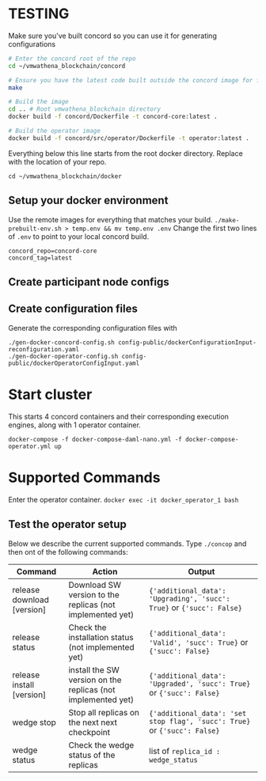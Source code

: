 # TESTING

Make sure you've built concord so you can use it for generating configurations

```bash
# Enter the concord root of the repo
cd ~/vmwathena_blockchain/concord

# Ensure you have the latest code built outside the concord image for fast rebuilds
make

# Build the image
cd .. # Root vmwathena_blockchain directory
docker build -f concord/Dockerfile -t concord-core:latest .

# Build the operator image
docker build -f concord/src/operator/Dockerfile -t operator:latest .

```

Everything below this line starts from the root docker directory. Replace with the location of your repo.

`cd ~/vmwathena_blockchain/docker`

## Setup your docker environment

Use the remote images for everything that matches your build.
`./make-prebuilt-env.sh > temp.env && mv temp.env .env`
Change the first two lines of `.env` to point to your local concord build.
```
concord_repo=concord-core
concord_tag=latest
```

## Create participant node configs


## Create configuration files

Generate the corresponding configuration files with
```
./gen-docker-concord-config.sh config-public/dockerConfigurationInput-reconfiguration.yaml
./gen-docker-operator-config.sh config-public/dockerOperatorConfigInput.yaml
```
# Start cluster

This starts 4 concord containers and their corresponding execution engines, along with 1 operator container.

`docker-compose -f docker-compose-daml-nano.yml -f docker-compose-operator.yml up`

# Supported Commands

Enter the operator container.
`docker exec -it docker_operator_1 bash`

## Test the operator setup
Below we describe the current supported commands.
Type `./concop` and then ont of the following commands:

| Command | Action | Output |
|-------|------|------|
| release download [version] | Download SW version to the replicas (not implemented yet) | `{'additional_data': 'Upgrading', 'succ': True}` or `{'succ': False}`|
| release status | Check the installation status (not implemented yet) | `{'additional_data': 'Valid', 'succ': True}` or `{'succ': False}`|
| release install [version] | install the SW version on the replicas (not implemented yet) | `{'additional_data': 'Upgraded', 'succ': True}` or  `{'succ': False}`|
| wedge stop | Stop all replicas on the next next checkpoint | `{'additional_data': 'set stop flag', 'succ': True}` or `{'succ': False}`|
| wedge status | Check the wedge status of the replicas | list of `replica_id : wedge_status`|

